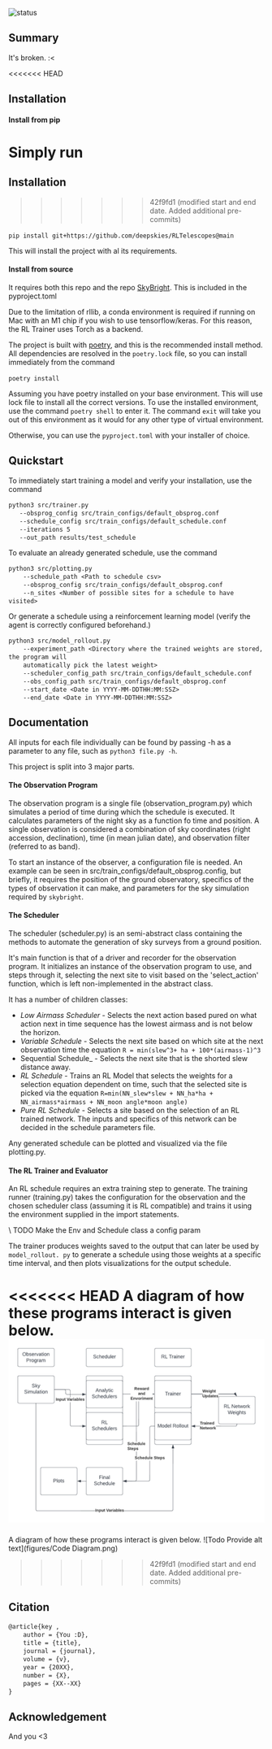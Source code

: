 
![status](https://img.shields.io/badge/License-MIT-lightgrey)

## Summary

It's broken. :<

<<<<<<< HEAD
## Installation
#### Install from pip
Simply run
=======
## Installation
>>>>>>> 42f9fd1 (modified start and end date. Added additional pre-commits)

`pip install git+https://github.com/deepskies/RLTelescopes@main`

This will install the project with al its requirements.

#### Install from source
It requires both this repo and the repo [SkyBright](https://github.com/ehneilsen/skybright).
This is included in the pyproject.toml

Due to the limitation of rllib, a conda environment is required if running on Mac with an M1 chip if you wish to use tensorflow/keras.
For this reason, the RL Trainer uses Torch as a backend.

The project is built with [poetry](https://python-poetry.org/), and this is the recommended install method.
All dependencies are resolved in the `poetry.lock` file, so you can install immediately from the command

`poetry install`

Assuming you have poetry installed on your base environment.
This will use lock file to install all the correct versions.
To use the installed environment, use the command `poetry shell` to enter it.
The command `exit` will take you out of this environment as it would for any other type of virtual environment.

Otherwise, you can use the `pyproject.toml` with your installer of choice.


## Quickstart
To immediately start training a model and verify your installation, use the command
```
python3 src/trainer.py
   --obsprog_config src/train_configs/default_obsprog.conf
   --schedule_config src/train_configs/default_schedule.conf
   --iterations 5
   --out_path results/test_schedule
```

To evaluate an already generated schedule, use the command
```
python3 src/plotting.py
    --schedule_path <Path to schedule csv>
    --obsprog_config src/train_configs/default_obsprog.conf
    --n_sites <Number of possible sites for a schedule to have visited>
```

Or generate a schedule using a reinforcement learning model (verify the agent is correctly
configured beforehand.)
```
python3 src/model_rollout.py
    --experiment_path <Directory where the trained weights are stored, the program will
    automatically pick the latest weight>
    --scheduler_config_path src/train_configs/default_schedule.conf
    --obs_config_path src/train_configs/default_obsprog.conf
    --start_date <Date in YYYY-MM-DDTHH:MM:SSZ>
    --end_date <Date in YYYY-MM-DDTHH:MM:SSZ>
```

## Documentation

All inputs for each file individually can be found by passing -h as a parameter to any file,
such as `python3 file.py -h`.


This project is split into 3 major parts.

#### The Observation Program

The observation program is a single file (observation_program.py) which simulates a period of
time during which the schedule is executed. It calculates parameters of the night sky as a
function fo time and position. A single observation is considered a combination of sky
coordinates (right accession, declination), time (in mean julian date), and observation filter
(referred to as band).

To start an instance of the observer, a configuration file is needed. An example can be seen in
src/train_configs/default_obsprog.config, but briefly, it requires the position of the ground
observatory, specifics of the types of observation it can make, and parameters for the sky
simulation required by `skybright`.

#### The Scheduler

The scheduler (scheduler.py) is an semi-abstract class containing the methods to automate the
generation of sky surveys from a ground position.

It's main function is that of a driver and recorder for the observation program. It initializes
an instance of the observation program to use, and steps through it, selecting the next site to
visit based on the 'select_action' function, which is left non-implemented in the abstract class.

It has a number of children classes:
* _Low Airmass Scheduler_ - Selects the next action based pured on what action next in time
  sequence has the lowest airmass and is not below the horizon.
* _Variable Schedule_ - Selects the next site based on which site at the next observation time
  the equation `R = min(slew^3+ ha + 100*(airmass-1)^3`
* Sequential Schedule_ - Selects the next site that is the shorted slew distance away.
* _RL Schedule_ - Trains an RL Model that selects the weights for a selection equation dependent
  on time, such that the selected site is picked via the equation
 `R=min(NN_slew*slew + NN_ha*ha + NN_airmass*airmass + NN_moon angle*moon angle)`
* _Pure RL Schedule_ - Selects a site based on the selection of an RL trained network. The inputs
  and specifics of this network can be decided in the schedule parameters file.

Any generated schedule can be plotted and visualized via the file plotting.py.

#### The RL Trainer and Evaluator

An RL schedule requires an extra training step to generate. The training runner (training.py)
takes the configuration for the observation and the chosen scheduler class (assuming it is RL
compatible) and trains it using the environment supplied in the import statements.

\\ TODO Make the Env and Schedule class a config param

The trainer produces weights saved to the output that can later be used by `model_rollout.
py` to generate a schedule using those weights at a specific time interval, and then plots
visualizations for the output schedule.


<<<<<<< HEAD
A diagram of how these programs interact is given below.
![Todo Provide alt text](https://github.com/deepskies/RLTelescopes/blob/main/figures/Code%20Diagram.png)
=======
A diagram of how these programs interact is given below.
![Todo Provide alt text](figures/Code Diagram.png)
>>>>>>> 42f9fd1 (modified start and end date. Added additional pre-commits)

## Citation

```
@article{key ,
    author = {You :D},
    title = {title},
    journal = {journal},
    volume = {v},
    year = {20XX},
    number = {X},
    pages = {XX--XX}
}

```

## Acknowledgement
And you <3
